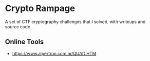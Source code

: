 # Crypto Rampage

A set of CTF cryptography challenges that I solved, with writeups and source
code.

## Online Tools
- https://www.alpertron.com.ar/QUAD.HTM
